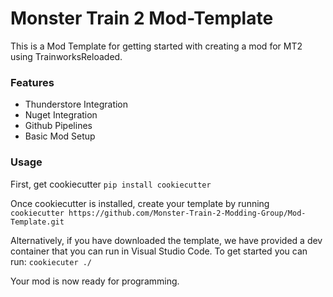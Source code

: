 # Monster Train 2 Mod-Template

This is a Mod Template for getting started with creating a mod for MT2 using TrainworksReloaded. 

### Features
- Thunderstore Integration
- Nuget Integration
- Github Pipelines
- Basic Mod Setup

### Usage
First, get cookiecutter
`pip install cookiecutter`

Once cookiecutter is installed, create your template by running
`cookiecutter https://github.com/Monster-Train-2-Modding-Group/Mod-Template.git`

Alternatively, if you have downloaded the template, we have provided a dev container that you can run in Visual Studio Code. To get started you can run:
`cookiecuter ./`

Your mod is now ready for programming.